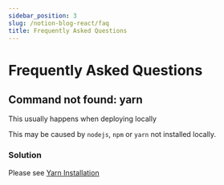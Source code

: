 ```yaml
---
sidebar_position: 3
slug: /notion-blog-react/faq
title: Frequently Asked Questions
---
```


# Frequently Asked Questions

## Command not found: yarn

This usually happens when deploying locally

This may be caused by `nodejs`, `npm` or `yarn` not installed locally.

### Solution

Please see [Yarn Installation](https://classic.yarnpkg.com/lang/en/docs/install/)
